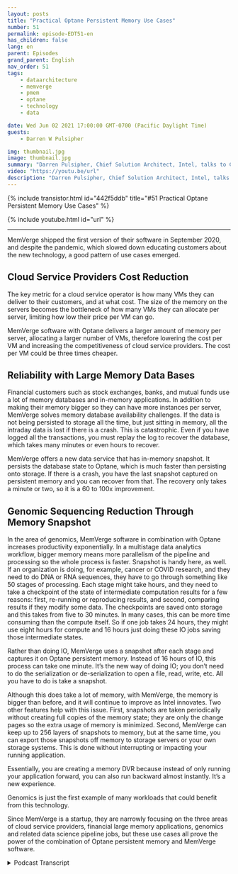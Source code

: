 ```yaml
---
layout: posts
title: "Practical Optane Persistent Memory Use Cases"
number: 51
permalink: episode-EDT51-en
has_children: false
lang: en
parent: Episodes
grand_parent: English
nav_order: 51
tags:
    - dataarchitecture
    - memverge
    - pmem
    - optane
    - technology
    - data

date: Wed Jun 02 2021 17:00:00 GMT-0700 (Pacific Daylight Time)
guests:
    - Darren W Pulsipher

img: thumbnail.jpg
image: thumbnail.jpg
summary: "Darren Pulsipher, Chief Solution Architect, Intel, talks to Charles Fan, CEO of MemVerge, about use cases with their software that utilizes Intel’s Optane persistent memory in an innovative way, removing the bottleneck between memory and storage."
video: "https://youtu.be/url"
description: "Darren Pulsipher, Chief Solution Architect, Intel, talks to Charles Fan, CEO of MemVerge, about use cases with their software that utilizes Intel’s Optane persistent memory in an innovative way, removing the bottleneck between memory and storage."
---
```


<div>
{% include transistor.html id="442f5ddb" title="#51 Practical Optane Persistent Memory Use Cases" %}

{% include youtube.html id="url" %}
</div>

---

MemVerge shipped the first version of their software in September 2020, and despite the pandemic, which slowed down educating customers about the new technology, a good pattern of use cases emerged. 

## Cloud Service Providers Cost Reduction

The key metric for a cloud service operator is how many VMs they can deliver to their customers, and at what cost. The size of the memory on the servers becomes the bottleneck of how many VMs they can allocate per server, limiting how low their price per VM can go. 

MemVerge software with Optane delivers a larger amount of memory per server, allocating a larger number of VMs, therefore lowering the cost per VM and increasing the competitiveness of cloud service providers. The cost per VM could be three times cheaper. 

## Reliability with Large Memory Data Bases

Financial customers such as stock exchanges, banks, and mutual funds use a lot of memory databases and in-memory applications. In addition to making their memory bigger so they can have more instances per server, MemVerge solves memory database availability challenges. If the data is not being persisted to storage all the time, but just sitting in memory, all the intraday data is lost if there is a crash. This is catastrophic. Even if you have logged all the transactions, you must replay the log to recover the database, which takes many minutes or even hours to recover. 

MemVerge offers a new data service that has in-memory snapshot. It persists the  database state to Optane, which is much faster than persisting onto storage. If there is a crash, you have the last snapshot captured on persistent memory and you can recover from that. The recovery only takes a minute or two, so it is a 60 to 100x improvement. 

## Genomic Sequencing Reduction Through Memory Snapshot

In the area of genomics, MemVerge software in combination with Optane increases productivity exponentially. In a multistage data analytics workflow, bigger memory means more parallelism of the pipeline and processing so the whole process is faster. Snapshot is handy here, as well. If an organization is doing, for example, cancer or COVID research, and they need to do DNA or RNA sequences, they have to go through something like 50 stages of processing. Each stage might take hours, and they need to take a checkpoint of the state of intermediate computation results for a few reasons: first, re-running or reproducing results, and second, comparing results if they modify some data. The checkpoints are saved onto storage and this takes from five to 30 minutes. In many cases, this can be more time consuming than the compute itself. So if one job takes 24 hours, they might use eight hours for compute and 16 hours just doing these IO jobs saving those intermediate states. 

Rather than doing IO, MemVerge uses a snapshot after each stage and captures it on Optane persistent memory. Instead of 16 hours of IO, this process can take one minute. It’s the new way of doing IO; you don’t need to do the serialization or de-serialization to open a file, read, write, etc. All you have to do is take a snapshot. 

Although this does take a lot of memory, with MemVerge, the memory is bigger than before, and it will continue to improve as Intel innovates. Two other features help with this issue. First, snapshots are taken periodically without creating full copies of the memory state; they are only the change pages so the extra usage of memory is minimized. Second, MemVerge can keep up to 256 layers of snapshots to memory, but at the same time, you can export those snapshots off memory to storage servers or your own storage systems. This is done without interrupting or impacting your running application. 

Essentially, you are creating a memory DVR because instead of only running your application forward, you can also run backward almost instantly. It’s a new experience. 

Genomics is just the first example of many workloads that could benefit from this technology. 

Since MemVerge is a startup, they are narrowly focusing on the three areas of cloud service providers, financial large memory applications, genomics and related data science pipeline jobs, but these use cases all prove the power of the combination of Optane persistent memory and MemVerge software. 



<details>
<summary> Podcast Transcript </summary>

<p></p>

</details>
